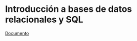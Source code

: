 # Introducción a bases de datos  relacionales y SQL

[Documento](https://docs.google.com/document/d/19oDtYtHWAIDcv2L1mwdSXKOSkS2bK4ir/preview)
